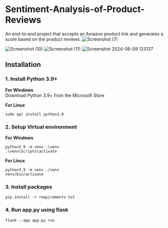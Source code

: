# Sentiment-Analysis-of-Product-Reviews
An end-to-end project that accepts an Amazon product link and generates a score based on the product reviews.
![Screenshot (7)](https://github.com/MSD-3/Sentiment-Analysis-of-Product-Reviews/assets/49367816/d4bdb533-62cf-405c-a955-f8129b265a2e)

![Screenshot (10)](https://github.com/MSD-3/Sentiment-Analysis-of-Product-Reviews/assets/49367816/575938d1-4410-4b75-bd0b-ff9dce0b2eea)
![Screenshot (11)](https://github.com/MSD-3/Sentiment-Analysis-of-Product-Reviews/assets/49367816/514d463e-cfd1-407a-ac42-1522e6979c5f)
![Screenshot 2024-06-09 133137](https://github.com/MSD-3/Sentiment-Analysis-of-Product-Reviews/assets/49367816/cca2fd2a-ee2d-4fca-b603-0c235624ef00)

## Installation
### 1. Install Python 3.9+
**For Windows**<br />
Download Python 3.9+ from the Microsoft Store

**For Linux**
```
sudo apt install python3.9
```
### 2. Setup Virtual environment 
**For Windows**
```
python3.9 -m venv .\venv
.\venv\Scripts\activate
```
**For Linux**
```
python3.9 -m venv ./venv
venv/bin/activate
```
### 3. Install packages
```
pip install -r requirements.txt
```
### 4. Run app.py using flask
```
flask --app app.py run
```
